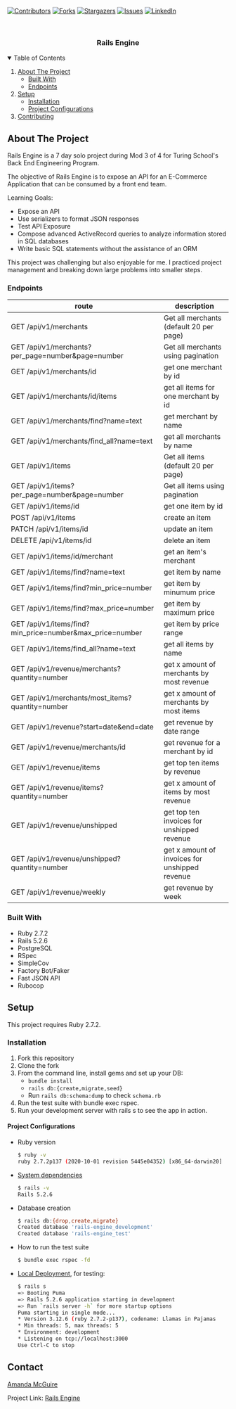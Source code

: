 
[![Contributors][contributors-shield]][contributors-url]
[![Forks][forks-shield]][forks-url]
[![Stargazers][stars-shield]][stars-url]
[![Issues][issues-shield]][issues-url]
[![LinkedIn][linkedin-shield]][linkedin-url]



<!-- PROJECT LOGO -->
<br />
<p align="center">

  <h3 align="center">Rails Engine</h3>

</p>



<!-- TABLE OF CONTENTS -->
<details open="open">
  <summary>Table of Contents</summary>
  <ol>
    <li>
      <a href="#about-the-project">About The Project</a>
      <ul>
        <li><a href="#built-with">Built With</a></li>
        <li><a href="#endpoints">Endpoints</a></li>
      </ul>
    </li>
    <li>
      <a href="#setup">Setup</a>
      <ul>
        <li><a href="#installation">Installation</a></li>
        <li><a href="#project_configurations">Project Configurations</a></li>
      </ul>
    </li>
    <li><a href="#contributing">Contributing</a></li>
  </ol>
</details>



<!-- ABOUT THE PROJECT -->
## About The Project

Rails Engine is a 7 day solo project during Mod 3 of 4 for Turing School's Back End Engineering Program.

The objective of Rails Engine is to expose an API for an E-Commerce Application that can be consumed by a front end team.

Learning Goals:
* Expose an API
* Use serializers to format JSON responses
* Test API Exposure
* Compose advanced ActiveRecord queries to analyze information stored in SQL databases
* Write basic SQL statements without the assistance of an ORM

This project was challenging but also enjoyable for me. I practiced project management and breaking down large problems into smaller steps.

### Endpoints

| route | description |
|-------|-------------|
| GET /api/v1/merchants | Get all merchants (default 20 per page) |
| GET /api/v1/merchants?per_page=number&page=number | Get all merchants using pagination |
| GET /api/v1/merchants/id | get one merchant by id |
| GET /api/v1/merchants/id/items | get all items for one merchant by id |
| GET /api/v1/merchants/find?name=text | get merchant by name |
| GET /api/v1/merchants/find_all?name=text | get all merchants by name |
| GET /api/v1/items | Get all items (default 20 per page) |
| GET /api/v1/items?per_page=number&page=number | Get all items using pagination |
| GET /api/v1/items/id | get one item by id |
| POST /api/v1/items | create an item |
| PATCH /api/v1/items/id | update an item |
| DELETE /api/v1/items/id | delete an item |
| GET /api/v1/items/id/merchant | get an item's merchant |
| GET /api/v1/items/find?name=text | get item by name |
| GET /api/v1/items/find?min_price=number | get item by minumum price |
| GET /api/v1/items/find?max_price=number | get item by maximum price |
| GET /api/v1/items/find?min_price=number&max_price=number | get item by price range |
| GET /api/v1/items/find_all?name=text | get all items by name |
| GET /api/v1/revenue/merchants?quantity=number | get x amount of merchants by most revenue |
| GET /api/v1/merchants/most_items?quantity=number | get x amount of merchants by most items |
| GET /api/v1/revenue?start=date&end=date | get revenue by date range |
| GET /api/v1/revenue/merchants/id | get revenue for a merchant by id |
| GET /api/v1/revenue/items | get top ten items by revenue |
| GET /api/v1/revenue/items?quantity=number | get x amount of items by most revenue |
| GET /api/v1/revenue/unshipped | get top ten invoices for unshipped revenue |
| GET /api/v1/revenue/unshipped?quantity=number | get x amount of invoices for unshipped revenue |
| GET /api/v1/revenue/weekly | get revenue by week |


### Built With

* Ruby 2.7.2
* Rails 5.2.6
* PostgreSQL
* RSpec
* SimpleCov
* Factory Bot/Faker
* Fast JSON API
* Rubocop



<!-- GETTING STARTED -->
## Setup

This project requires Ruby 2.7.2.

### Installation

1. Fork this repository
2. Clone the fork
3. From the command line, install gems and set up your DB:
   * `bundle install`
   * `rails db:{create,migrate,seed}`
   * Run `rails db:schema:dump` to check `schema.rb`
4. Run the test suite with bundle exec rspec.
5. Run your development server with rails s to see the app in action.

#### Project Configurations

* Ruby version
    ```bash
    $ ruby -v
    ruby 2.7.2p137 (2020-10-01 revision 5445e04352) [x86_64-darwin20]
    ```

* [System dependencies](https://github.com/bfl3tch/little-esty-shop/blob/main/Gemfile)
    ```bash
    $ rails -v
    Rails 5.2.6
    ```

* Database creation
    ```bash
    $ rails db:{drop,create,migrate}
    Created database 'rails-engine_development'
    Created database 'rails-engine_test'
    ```

* How to run the test suite
    ```bash
    $ bundle exec rspec -fd
    ```

* [Local Deployment](http://localhost:3000), for testing:
    ```bash
    $ rails s
    => Booting Puma
    => Rails 5.2.6 application starting in development
    => Run `rails server -h` for more startup options
    Puma starting in single mode...
    * Version 3.12.6 (ruby 2.7.2-p137), codename: Llamas in Pajamas
    * Min threads: 5, max threads: 5
    * Environment: development
    * Listening on tcp://localhost:3000
    Use Ctrl-C to stop

    ```

<!-- CONTACT -->
## Contact

[Amanda McGuire](https://github.com/amcguire17)

Project Link: [Rails Engine](https://github.com/amcguire17/rails-engine)


<!-- MARKDOWN LINKS & IMAGES -->
<!-- https://www.markdownguide.org/basic-syntax/#reference-style-links -->
[contributors-shield]: https://img.shields.io/github/contributors/amcguire17/rails-engine.svg?style=for-the-badge
[contributors-url]: https://github.com/amcguire17/rails-engine
[forks-shield]: https://img.shields.io/github/forks/amcguire17/rails-engine.svg?style=for-the-badge
[forks-url]: https://github.com/amcguire17/rails-engine/network/members
[stars-shield]: https://img.shields.io/github/stars/amcguire17/rails-engine.svg?style=for-the-badge
[stars-url]: https://github.com/amcguire17/rails-engine/stargazers
[issues-shield]: https://img.shields.io/github/issues/amcguire17/rails-engine.svg?style=for-the-badge
[issues-url]: https://github.com/amcguire17/rails-engine/issues
[linkedin-shield]: https://img.shields.io/badge/-LinkedIn-black.svg?style=for-the-badge&logo=linkedin&colorB=555
[linkedin-url]: https://www.linkedin.com/in/amanda-e-mcguire/
